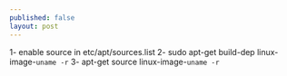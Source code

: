 ```yaml
---
published: false
layout: post
---
```


1- enable source in etc/apt/sources.list
2- sudo apt-get build-dep linux-image-`uname -r`
3- apt-get source linux-image-`uname -r`